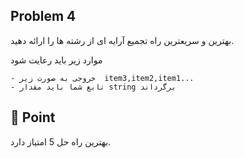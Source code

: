 ﻿
## Problem 4

بهترین و سریعترین راه تجمیع آرایه ای از رشته ها را ارائه دهید.

موارد زیر باید رعایت شود

    - خروجی به صورت زیر  item3,item2,item1...
    - تابع شما باید مقدار string برگرداند
     
 
## 🚀 Point
بهترین راه حل 5 امتیاز دارد.
